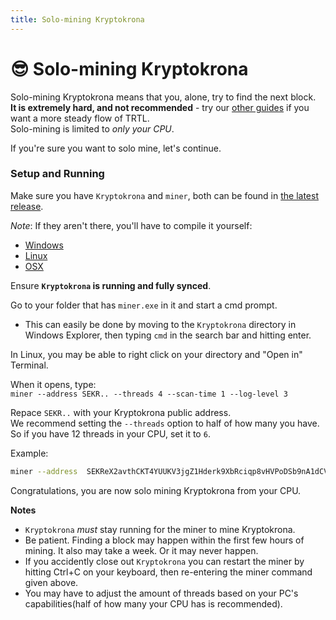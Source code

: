 ```yaml
---
title: Solo-mining Kryptokrona
---
```


# 😎 Solo-mining Kryptokrona

Solo-mining Kryptokrona means that you, alone, try to find the next block.\
**It is extremely hard, and not recommended** - try our [other guides](../../docs/guides/Mining/) if you want a more steady flow of TRTL.\
Solo-mining is limited to _only your CPU_.

If you're sure you want to solo mine, let's continue.

### Setup and Running

Make sure you have `Kryptokrona` and `miner`, both can be found in [the latest release](https://github.com/kryptokrona/kryptokrona/releases).

_Note_: If they aren't there, you'll have to compile it yourself:

* [Windows](https://kryptokrona.se/Kryptokrona-win.zip)
* [Linux](https://kryptokrona.se/Kryptokrona-linux.zip)
* [OSX](https://kryptokrona.se/Kryptokrona-mac.zip)

Ensure **`Kryptokrona` is running and fully synced**.

Go to your folder that has `miner.exe` in it and start a cmd prompt.

* This can easily be done by moving to the `Kryptokrona` directory in Windows Explorer, then typing `cmd` in the search bar and hitting enter.

In Linux, you may be able to right click on your directory and "Open in" Terminal.

When it opens, type:\
`miner --address SEKR.. --threads 4 --scan-time 1 --log-level 3`

Repace `SEKR..` with your Kryptokrona public address.\
We recommend setting the `--threads` option to half of how many you have. So if you have 12 threads in your CPU, set it to `6`.

Example:

```bash
miner --address  SEKReX2avthCKT4YUUKV3jgZ1Hderk9XbRciqp8vHVPoDSb9nA1dCV86Jia3TkD4jWgfxeh1AEYV3DKEAesSb7mSAvNqf6cB6kR --threads 4 --scan-time 1 --log-level 3
```

Congratulations, you are now solo mining Kryptokrona from your CPU.

**Notes**

* `Kryptokrona` _must_ stay running for the miner to mine Kryptokrona.
* Be patient. Finding a block may happen within the first few hours of mining. It also may take a week. Or it may never happen.
* If you accidently close out `Kryptokrona` you can restart the miner by hitting Ctrl+C on your keyboard, then re-entering the miner command given above.
* You may have to adjust the amount of threads based on your PC's capabilities(half of how many your CPU has is recommended).
